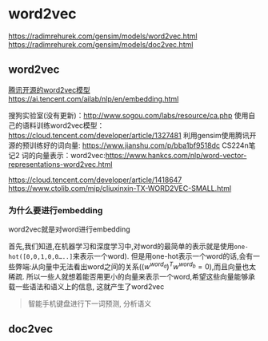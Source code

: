 #  word2vec

https://radimrehurek.com/gensim/models/word2vec.html
https://radimrehurek.com/gensim/models/doc2vec.html

## word2vec

[腾讯开源的word2vec模型](https://ai.tencent.com/ailab/nlp/en/index.html)
https://ai.tencent.com/ailab/nlp/en/embedding.html

搜狗实验室(没有更新)：http://www.sogou.com/labs/resource/ca.php
使用自己的语料训练word2vec模型：https://cloud.tencent.com/developer/article/1327481
利用gensim使用腾讯开源的预训练好的词向量: https://www.jianshu.com/p/bba1bf9518dc
CS224n笔记2 词的向量表示：word2vec:https://www.hankcs.com/nlp/word-vector-representations-word2vec.html

https://cloud.tencent.com/developer/article/1418647
https://www.ctolib.com/mip/cliuxinxin-TX-WORD2VEC-SMALL.html

### 为什么要进行embedding
word2vec就是对word进行embedding

首先,我们知道,在机器学习和深度学习中,对word的最简单的表示就是使用`one-hot([0,0,1,0,0…..]`来表示一个word). 但是用one-hot表示一个word的话,会有一些弊端:从向量中无法看出word之间的关系$((w^{word_a})^Tw^{word_b}=0)$,而且向量也太稀疏. 所以一些人就想着能否用更小的向量来表示一个word,希望这些向量能够承载一些语法和语义上的信息, 这就产生了word2vec

> 智能手机键盘进行下一词预测, 分析语义

## doc2vec